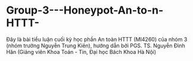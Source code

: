 # Group-3---Honeypot-An-to-n-HTTT-
Đây là bài tiểu luận cuối kỳ học phần An toàn HTTT (MI4260) của nhóm 3 (nhóm trưởng Nguyễn Trung Kiên), hướng dẫn bởi PGS. TS. Nguyễn Đình Hân (Giảng viên Khoa Toán - Tin, Đại học Bách Khoa Hà Nội)

